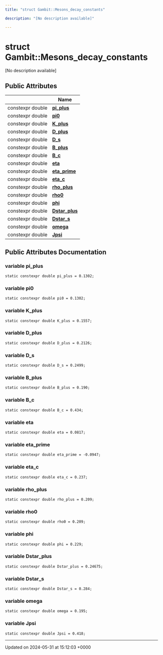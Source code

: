 ```yaml
---
title: "struct Gambit::Mesons_decay_constants"

description: "[No description available]"

---
```


# struct Gambit::Mesons_decay_constants



[No description available]

## Public Attributes

|                | Name           |
| -------------- | -------------- |
| constexpr double | **[pi_plus](/documentation/code/classes/structgambit_1_1mesons__decay__constants/#variable-pi-plus)**  |
| constexpr double | **[pi0](/documentation/code/classes/structgambit_1_1mesons__decay__constants/#variable-pi0)**  |
| constexpr double | **[K_plus](/documentation/code/classes/structgambit_1_1mesons__decay__constants/#variable-k-plus)**  |
| constexpr double | **[D_plus](/documentation/code/classes/structgambit_1_1mesons__decay__constants/#variable-d-plus)**  |
| constexpr double | **[D_s](/documentation/code/classes/structgambit_1_1mesons__decay__constants/#variable-d-s)**  |
| constexpr double | **[B_plus](/documentation/code/classes/structgambit_1_1mesons__decay__constants/#variable-b-plus)**  |
| constexpr double | **[B_c](/documentation/code/classes/structgambit_1_1mesons__decay__constants/#variable-b-c)**  |
| constexpr double | **[eta](/documentation/code/classes/structgambit_1_1mesons__decay__constants/#variable-eta)**  |
| constexpr double | **[eta_prime](/documentation/code/classes/structgambit_1_1mesons__decay__constants/#variable-eta-prime)**  |
| constexpr double | **[eta_c](/documentation/code/classes/structgambit_1_1mesons__decay__constants/#variable-eta-c)**  |
| constexpr double | **[rho_plus](/documentation/code/classes/structgambit_1_1mesons__decay__constants/#variable-rho-plus)**  |
| constexpr double | **[rho0](/documentation/code/classes/structgambit_1_1mesons__decay__constants/#variable-rho0)**  |
| constexpr double | **[phi](/documentation/code/classes/structgambit_1_1mesons__decay__constants/#variable-phi)**  |
| constexpr double | **[Dstar_plus](/documentation/code/classes/structgambit_1_1mesons__decay__constants/#variable-dstar-plus)**  |
| constexpr double | **[Dstar_s](/documentation/code/classes/structgambit_1_1mesons__decay__constants/#variable-dstar-s)**  |
| constexpr double | **[omega](/documentation/code/classes/structgambit_1_1mesons__decay__constants/#variable-omega)**  |
| constexpr double | **[Jpsi](/documentation/code/classes/structgambit_1_1mesons__decay__constants/#variable-jpsi)**  |

## Public Attributes Documentation

### variable pi_plus

```
static constexpr double pi_plus = 0.1302;
```


### variable pi0

```
static constexpr double pi0 = 0.1302;
```


### variable K_plus

```
static constexpr double K_plus = 0.1557;
```


### variable D_plus

```
static constexpr double D_plus = 0.2126;
```


### variable D_s

```
static constexpr double D_s = 0.2499;
```


### variable B_plus

```
static constexpr double B_plus = 0.190;
```


### variable B_c

```
static constexpr double B_c = 0.434;
```


### variable eta

```
static constexpr double eta = 0.0817;
```


### variable eta_prime

```
static constexpr double eta_prime = -0.0947;
```


### variable eta_c

```
static constexpr double eta_c = 0.237;
```


### variable rho_plus

```
static constexpr double rho_plus = 0.209;
```


### variable rho0

```
static constexpr double rho0 = 0.209;
```


### variable phi

```
static constexpr double phi = 0.229;
```


### variable Dstar_plus

```
static constexpr double Dstar_plus = 0.24675;
```


### variable Dstar_s

```
static constexpr double Dstar_s = 0.284;
```


### variable omega

```
static constexpr double omega = 0.195;
```


### variable Jpsi

```
static constexpr double Jpsi = 0.418;
```


-------------------------------

Updated on 2024-05-31 at 15:12:03 +0000